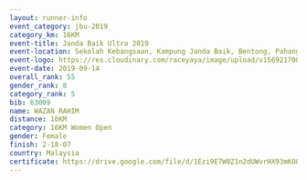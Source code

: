 ```yaml
---
layout: runner-info 
event_category: jbu-2019 
category_km: 16KM 
event-title: Janda Baik Ultra 2019
event-location: Sekolah Kebangsaan, Kampung Janda Baik, Bentong, Pahang, Malaysia 
event-logo: https://res.cloudinary.com/raceyaya/image/upload/v1569217009/logo/janda-baik_vch1pc.jpg 
event-date: 2019-09-14 
overall_rank: 55
gender_rank: 8
category_rank: 5
bib: 63009
name: WAZAN RAHIM
distance: 16KM
category: 16KM Women Open
gender: Female
finish: 2-18-07
country: Malaysia
certificate: https://drive.google.com/file/d/1Ezi9E7W0Z1n2dUWvrHX93mKOQ8O38Vxe/view?usp=sharing
---
```

